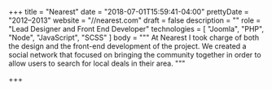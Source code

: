 +++
title = "Nearest"
date = "2018-07-01T15:59:41-04:00"
prettyDate = "2012&ndash;2013"
website = "//nearest.com"
draft = false
description = ""
role = "Lead Designer and Front End Developer"
technologies = [
  "Joomla",
  "PHP",
  "Node",
  "JavaScript",
  "SCSS"
]
body = """
At Nearest I took charge of both the design and the front-end development of the
project. We created a social network that focused on bringing the community
together in order to allow users to search for local deals in their area.
"""

+++

